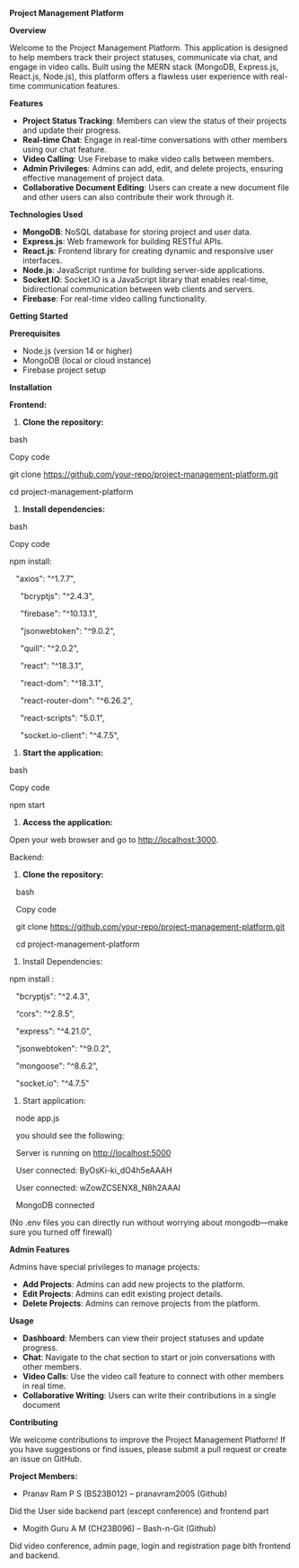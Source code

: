 **Project Management Platform**

**Overview**

Welcome to the Project Management Platform. This application is designed to help members track their project statuses, communicate via chat, and engage in video calls. Built using the MERN stack (MongoDB, Express.js, React.js, Node.js), this platform offers a flawless user experience with real-time communication features.

**Features**

- **Project Status Tracking**: Members can view the status of their projects and update their progress.
- **Real-time Chat**: Engage in real-time conversations with other members using our chat feature.
- **Video Calling**: Use Firebase to make video calls between members.
- **Admin Privileges**: Admins can add, edit, and delete projects, ensuring effective management of project data.
- **Collaborative Document Editing**: Users can create a new document file and other users can also contribute their work through it.

**Technologies Used**

- **MongoDB**: NoSQL database for storing project and user data.
- **Express.js**: Web framework for building RESTful APIs.
- **React.js**: Frontend library for creating dynamic and responsive user interfaces.
- **Node.js**: JavaScript runtime for building server-side applications.
- **Socket**.**IO**: Socket.IO is a JavaScript library that enables real-time, bidirectional communication between web clients and servers.
- **Firebase**: For real-time video calling functionality.

**Getting Started**

**Prerequisites**

- Node.js (version 14 or higher)
- MongoDB (local or cloud instance)
- Firebase project setup

**Installation**

**Frontend:**

1. **Clone the repository:**

bash

Copy code

git clone <https://github.com/your-repo/project-management-platform.git>

cd project-management-platform

1. **Install dependencies:**

bash

Copy code

npm install:

&nbsp;&nbsp;&nbsp;"axios": "^1.7.7",

&nbsp;&nbsp;&nbsp;&nbsp;   "bcryptjs": "^2.4.3",

&nbsp;&nbsp;&nbsp;&nbsp;   "firebase": "^10.13.1",

&nbsp;&nbsp;&nbsp;&nbsp;   "jsonwebtoken": "^9.0.2",

&nbsp;&nbsp;&nbsp;&nbsp;   "quill": "^2.0.2",

&nbsp;&nbsp;&nbsp;&nbsp;   "react": "^18.3.1",

&nbsp;&nbsp;&nbsp;&nbsp;   "react-dom": "^18.3.1",

&nbsp;&nbsp;&nbsp;&nbsp;   "react-router-dom": "^6.26.2",

&nbsp;&nbsp;&nbsp;&nbsp;   "react-scripts": "5.0.1",

&nbsp;&nbsp;&nbsp;&nbsp;   "socket.io-client": "^4.7.5",


1. **Start the application:**

bash

Copy code

npm start

1. **Access the application:**

Open your web browser and go to <http://localhost:3000>.

Backend:

1. **Clone the repository:**

&nbsp;&nbsp;&nbsp;bash

&nbsp;&nbsp;&nbsp;Copy code

&nbsp;&nbsp;&nbsp;git clone <https://github.com/your-repo/project-management-platform.git>

&nbsp;&nbsp;&nbsp;cd project-management-platform

1. Install Dependencies:

npm install :

&nbsp;&nbsp;&nbsp;"bcryptjs": "^2.4.3",

&nbsp;&nbsp;&nbsp;“cors": "^2.8.5",

&nbsp;&nbsp;&nbsp;"express": "^4.21.0",

&nbsp;&nbsp;&nbsp;"jsonwebtoken": "^9.0.2",

&nbsp;&nbsp;&nbsp;"mongoose": "^8.6.2",

&nbsp;&nbsp;&nbsp;"socket.io": "^4.7.5"

1. Start application:

&nbsp;&nbsp;&nbsp;node app.js

&nbsp;&nbsp;&nbsp;you should see the following:

&nbsp;&nbsp;&nbsp;Server is running on <http://localhost:5000>

&nbsp;&nbsp;&nbsp;User connected: ByOsKi-ki_dO4h5eAAAH

&nbsp;&nbsp;&nbsp;User connected: wZowZCSENX8_N8h2AAAI

&nbsp;&nbsp;&nbsp;MongoDB connected

(No .env files you can directly run without worrying about mongodb—make sure you turned off firewall)

**Admin Features**

Admins have special privileges to manage projects:

- **Add Projects**: Admins can add new projects to the platform.
- **Edit Projects**: Admins can edit existing project details.
- **Delete Projects**: Admins can remove projects from the platform.

**Usage**

- **Dashboard**: Members can view their project statuses and update progress.
- **Chat**: Navigate to the chat section to start or join conversations with other members.
- **Video Calls**: Use the video call feature to connect with other members in real time.
- **Collaborative Writing**: Users can write their contributions in a single document

**Contributing**

We welcome contributions to improve the Project Management Platform! If you have suggestions or find issues, please submit a pull request or create an issue on GitHub.

**Project Members:**

- Pranav Ram P S (BS23B012) – pranavram2005 (Github)

Did the User side backend part (except conference) and frontend part

- Mogith Guru A M (CH23B096) – Bash-n-Git (Github)

Did video conference, admin page, login and registration page bith frontend and backend.
